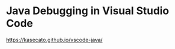 # Java Debugging in Visual Studio Code

<a href="https://kasecato.github.io/vscode-java/" target="_blank">https://kasecato.github.io/vscode-java/</a>
